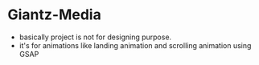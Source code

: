 # Giantz-Media

- basically project is not for designing purpose.
- it's for animations like landing animation and scrolling animation using GSAP

